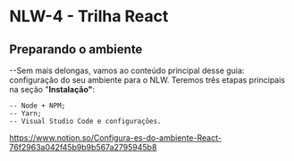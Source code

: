 # NLW-4 - Trilha React

## Preparando o ambiente

--Sem mais delongas, vamos ao conteúdo principal desse guia: configuração do seu ambiente para o NLW. Teremos três etapas principais na seção "**Instalação"**:

    -- Node + NPM;
    -- Yarn;
    -- Visual Studio Code e configurações.

https://www.notion.so/Configura-es-do-ambiente-React-76f2963a042f45b9b9b567a2795945b8



